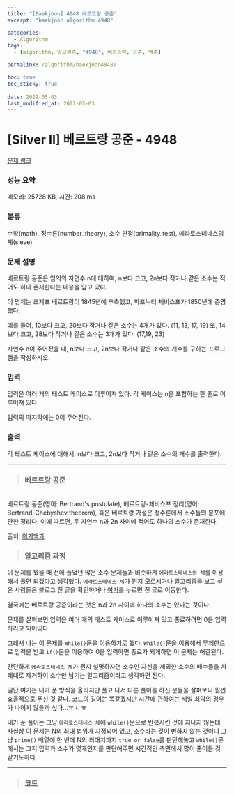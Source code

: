 ```yaml
---
title: "[Baekjoon] 4948 베르트랑 공준"
excerpt: "baekjoon algorithm 4948"

categories:
  - Algorithm
tags:
  - [algorithm, 알고리즘, "4948", 베르트랑, 공준, 백준]

permalink: /algorithm/baekjoon4948/

toc: true
toc_sticky: true
 
date: 2022-05-03
last_modified_at: 2022-05-03
---
```


# [Silver II] 베르트랑 공준 - 4948 

[문제 링크](https://www.acmicpc.net/problem/4948) 

### 성능 요약

메모리: 25728 KB, 시간: 208 ms

### 분류

수학(math), 정수론(number_theory), 소수 판정(primality_test), 에라토스테네스의 체(sieve)

### 문제 설명

<p>베르트랑 공준은 임의의 자연수 n에 대하여, n보다 크고, 2n보다 작거나 같은 소수는 적어도 하나 존재한다는 내용을 담고 있다.</p>

<p>이 명제는 조제프 베르트랑이 1845년에 추측했고, 파프누티 체비쇼프가 1850년에 증명했다.</p>

<p>예를 들어, 10보다 크고, 20보다 작거나 같은 소수는 4개가 있다. (11, 13, 17, 19) 또, 14보다 크고, 28보다 작거나 같은 소수는 3개가 있다. (17,19, 23)</p>

<p>자연수 n이 주어졌을 때, n보다 크고, 2n보다 작거나 같은 소수의 개수를 구하는 프로그램을 작성하시오. </p>

### 입력 

 <p>입력은 여러 개의 테스트 케이스로 이루어져 있다. 각 케이스는 n을 포함하는 한 줄로 이루어져 있다.</p>

<p>입력의 마지막에는 0이 주어진다.</p>

### 출력 

 <p>각 테스트 케이스에 대해서, n보다 크고, 2n보다 작거나 같은 소수의 개수를 출력한다.</p>



---
> ### 베르트랑 공준
<br>
베르트랑 공준(영어: Bertrand's postulate), 베르트랑-체비쇼프 정리(영어: Bertrand-Chebyshev theorem), 혹은 베르트랑 가설은 정수론에서 소수들의 분포에 관한 정리다. 이에 따르면, 두 자연수 n과 2n 사이에 적어도 하나의 소수가 존재한다.


출처: [위키백과](https://ko.wikipedia.org/wiki/%EB%B2%A0%EB%A5%B4%ED%8A%B8%EB%9E%91_%EA%B3%B5%EC%A4%80)


> ### 알고리즘 과정


이 문제를 봤을 때 전에 풀었던 많은 소수 문제들과 비슷하게 `에라토스테네스의 체`를 이용해서 풀면 되겠다고 생각했다. `에라토스테네스 체`가 뭔지 모르시거나 알고리즘을 보고 싶은 사람들은 블로그 전 글을 확인하거나 [여기](https://jsw6701.github.io/algorithm/baekjoon1929)를 누르면 전 글로 이동한다.

결국에는 베르트랑 공준이라는 것은 n과 2n 사이에 하나의 소수는 있다는 것이다.

문제를 살펴보면 입력은 여러 개의 테스트 케이스로 이루어져 있고 종료하려면 0을 입력하라고 되어있다.

그래서 나는 이 문제를 `While()`문을 이용하기로 했다. `While()`문을 이용해서 무제한으로 입력을 받고 `if()`문을 이용하여 0을 입력하면 종료가 되게하면 이 문제는 해결된다.

간단하게 `에라토스테네스 체`가 뭔지 설명하자면 소수인 자신을 제외한 소수의 배수들을 차례대로 제거하여 소수만 남기는 알고리즘이라고 생각하면 된다.

일단 여기는 내가 푼 방식을 올리지만 풀고 나서 다른 풀이를 하신 분들을 살펴보니 훨씬 효율적으로 푸신 것 같다. 코드의 길이는 똑같겠지만 시간에 관하여는 제일 최악의 경우가 나이지 않을까 싶다...ㅠㅅ ㅠ

내가 푼 풀이는 그냥 `에라토스테네스 체`에 `while()`문으로 반복시킨 것에 지나지 않는데 사실상 이 문제는 N의 최대 범위가 지정되어 있고, 소수라는 것이 변하지 않는 것이니 그냥 `prime()` 배열에 한 번에 N의 최대치까지 `true or false`를 판단해놓고 `while()`문에서는 그저 입력과 소수가 몇개인지를 판단해주면 시간적인 측면에서 많이 줄어들 것 같기도하다.


---
> ### 코드


<script src="https://gist.github.com/jsw6701/3af9b922c4f82bf29956321005adccec.js"></script>

